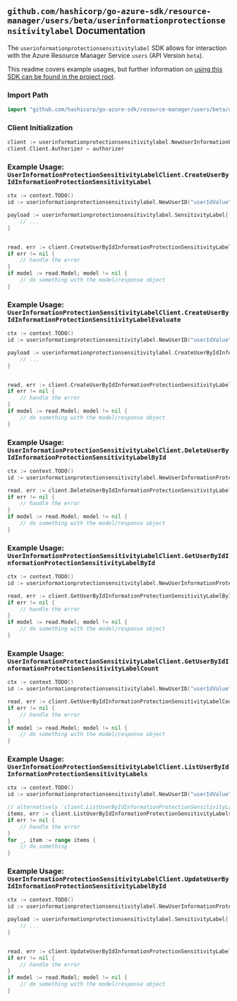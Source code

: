 
## `github.com/hashicorp/go-azure-sdk/resource-manager/users/beta/userinformationprotectionsensitivitylabel` Documentation

The `userinformationprotectionsensitivitylabel` SDK allows for interaction with the Azure Resource Manager Service `users` (API Version `beta`).

This readme covers example usages, but further information on [using this SDK can be found in the project root](https://github.com/hashicorp/go-azure-sdk/tree/main/docs).

### Import Path

```go
import "github.com/hashicorp/go-azure-sdk/resource-manager/users/beta/userinformationprotectionsensitivitylabel"
```


### Client Initialization

```go
client := userinformationprotectionsensitivitylabel.NewUserInformationProtectionSensitivityLabelClientWithBaseURI("https://management.azure.com")
client.Client.Authorizer = authorizer
```


### Example Usage: `UserInformationProtectionSensitivityLabelClient.CreateUserByIdInformationProtectionSensitivityLabel`

```go
ctx := context.TODO()
id := userinformationprotectionsensitivitylabel.NewUserID("userIdValue")

payload := userinformationprotectionsensitivitylabel.SensitivityLabel{
	// ...
}


read, err := client.CreateUserByIdInformationProtectionSensitivityLabel(ctx, id, payload)
if err != nil {
	// handle the error
}
if model := read.Model; model != nil {
	// do something with the model/response object
}
```


### Example Usage: `UserInformationProtectionSensitivityLabelClient.CreateUserByIdInformationProtectionSensitivityLabelEvaluate`

```go
ctx := context.TODO()
id := userinformationprotectionsensitivitylabel.NewUserID("userIdValue")

payload := userinformationprotectionsensitivitylabel.CreateUserByIdInformationProtectionSensitivityLabelEvaluateRequest{
	// ...
}


read, err := client.CreateUserByIdInformationProtectionSensitivityLabelEvaluate(ctx, id, payload)
if err != nil {
	// handle the error
}
if model := read.Model; model != nil {
	// do something with the model/response object
}
```


### Example Usage: `UserInformationProtectionSensitivityLabelClient.DeleteUserByIdInformationProtectionSensitivityLabelById`

```go
ctx := context.TODO()
id := userinformationprotectionsensitivitylabel.NewUserInformationProtectionSensitivityLabelID("userIdValue", "sensitivityLabelIdValue")

read, err := client.DeleteUserByIdInformationProtectionSensitivityLabelById(ctx, id)
if err != nil {
	// handle the error
}
if model := read.Model; model != nil {
	// do something with the model/response object
}
```


### Example Usage: `UserInformationProtectionSensitivityLabelClient.GetUserByIdInformationProtectionSensitivityLabelById`

```go
ctx := context.TODO()
id := userinformationprotectionsensitivitylabel.NewUserInformationProtectionSensitivityLabelID("userIdValue", "sensitivityLabelIdValue")

read, err := client.GetUserByIdInformationProtectionSensitivityLabelById(ctx, id)
if err != nil {
	// handle the error
}
if model := read.Model; model != nil {
	// do something with the model/response object
}
```


### Example Usage: `UserInformationProtectionSensitivityLabelClient.GetUserByIdInformationProtectionSensitivityLabelCount`

```go
ctx := context.TODO()
id := userinformationprotectionsensitivitylabel.NewUserID("userIdValue")

read, err := client.GetUserByIdInformationProtectionSensitivityLabelCount(ctx, id)
if err != nil {
	// handle the error
}
if model := read.Model; model != nil {
	// do something with the model/response object
}
```


### Example Usage: `UserInformationProtectionSensitivityLabelClient.ListUserByIdInformationProtectionSensitivityLabels`

```go
ctx := context.TODO()
id := userinformationprotectionsensitivitylabel.NewUserID("userIdValue")

// alternatively `client.ListUserByIdInformationProtectionSensitivityLabels(ctx, id)` can be used to do batched pagination
items, err := client.ListUserByIdInformationProtectionSensitivityLabelsComplete(ctx, id)
if err != nil {
	// handle the error
}
for _, item := range items {
	// do something
}
```


### Example Usage: `UserInformationProtectionSensitivityLabelClient.UpdateUserByIdInformationProtectionSensitivityLabelById`

```go
ctx := context.TODO()
id := userinformationprotectionsensitivitylabel.NewUserInformationProtectionSensitivityLabelID("userIdValue", "sensitivityLabelIdValue")

payload := userinformationprotectionsensitivitylabel.SensitivityLabel{
	// ...
}


read, err := client.UpdateUserByIdInformationProtectionSensitivityLabelById(ctx, id, payload)
if err != nil {
	// handle the error
}
if model := read.Model; model != nil {
	// do something with the model/response object
}
```
